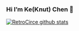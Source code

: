 ### Hi I’m Ke(Knut) Chen 👋 

[![RetroCirce github stats](https://github-readme-stats.vercel.app/api?username=RetroCirce&count_private=true&include_all_commits=true&theme=transparent)](https://github.com/RetroCirce/github-readme-stats)

  
<!-- 
**RetroCirce/RetroCirce** is a ✨ _special_ ✨ repository because its `README.md` (this file) appears on your GitHub profile.

Here are some ideas to get you started:

- 🔭 I’m currently working on ...
- 🌱 I’m currently learning ...
- 👯 I’m looking to collaborate on ...
- 🤔 I’m looking for help with ...
- 💬 Ask me about ...
- 📫 How to reach me: ...
- 😄 Pronouns: ...
- ⚡ Fun fact: ...
--> 
